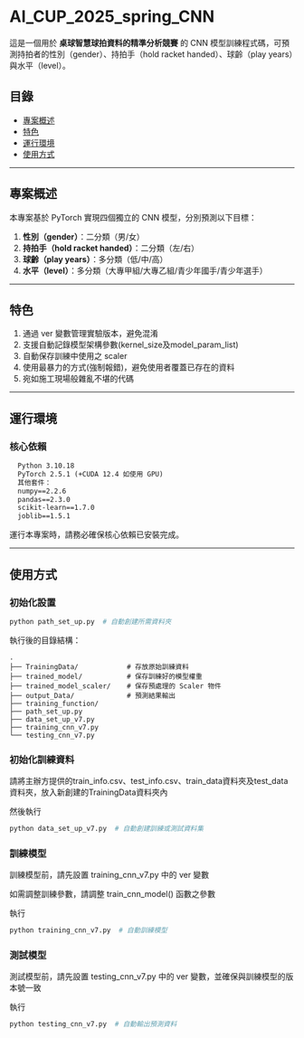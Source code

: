 # AI_CUP_2025_spring_CNN

這是一個用於 **桌球智慧球拍資料的精準分析競賽** 的 CNN 模型訓練程式碼，可預測持拍者的性別（gender）、持拍手（hold racket handed）、球齡（play years）與水平（level）。

## 目錄

- [專案概述](#專案概述)
- [特色](#特色)
- [運行環境](#運行環境)
- [使用方式](#使用方式)

---

## 專案概述

本專案基於 PyTorch 實現四個獨立的 CNN 模型，分別預測以下目標：
1. **性別（gender）**：二分類（男/女）
2. **持拍手（hold racket handed）**：二分類（左/右）
3. **球齡（play years）**：多分類（低/中/高）
4. **水平（level）**：多分類（大專甲組/大專乙組/青少年國手/青少年選手）

---

## 特色
1. 通過 ver 變數管理實驗版本，避免混淆
2. 支援自動記錄模型架構參數(kernel_size及model_param_list)
3. 自動保存訓練中使用之 scaler
4. 使用最暴力的方式(強制報錯)，避免使用者覆蓋已存在的資料
5. 宛如施工現場般雜亂不堪的代碼

---

## 運行環境

### 核心依賴
```markdown
  Python 3.10.18
  PyTorch 2.5.1 (+CUDA 12.4 如使用 GPU)
  其他套件：
  numpy==2.2.6
  pandas==2.3.0
  scikit-learn==1.7.0
  joblib==1.5.1
  ```
運行本專案時，請務必確保核心依賴已安裝完成。

---

## 使用方式

### 初始化設置
```bash
python path_set_up.py  # 自動創建所需資料夾
```
執行後的目錄結構：
```
.
├── TrainingData/            # 存放原始訓練資料
├── trained_model/           # 保存訓練好的模型權重
├── trained_model_scaler/    # 保存預處理的 Scaler 物件
├── output_Data/             # 預測結果輸出
├── training_function/
├── path_set_up.py
├── data_set_up_v7.py
├── training_cnn_v7.py
└── testing_cnn_v7.py
```

### 初始化訓練資料
請將主辦方提供的train_info.csv、test_info.csv、train_data資料夾及test_data資料夾，放入新創建的TrainingData資料夾內

然後執行
```bash
python data_set_up_v7.py  # 自動創建訓練或測試資料集
```

### 訓練模型

訓練模型前，請先設置 training_cnn_v7.py 中的 ver 變數

如需調整訓練參數，請調整 train_cnn_model() 函數之參數

執行
```bash
python training_cnn_v7.py  # 自動訓練模型
```

### 測試模型
測試模型前，請先設置 testing_cnn_v7.py 中的 ver 變數，並確保與訓練模型的版本號一致

執行
```bash
python testing_cnn_v7.py  # 自動輸出預測資料
```




